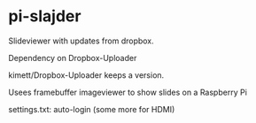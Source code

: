# pi-slajder
Slideviewer with updates from dropbox.

Dependency on Dropbox-Uploader

kimett/Dropbox-Uploader keeps a version.


Usees framebuffer imageviewer to show slides on a Raspberry Pi

settings.txt:
auto-login
(some more for HDMI)